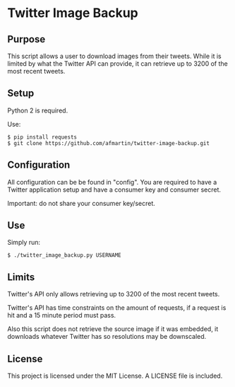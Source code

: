 # Twitter Image Backup

## Purpose

This script allows a user to download images from their tweets.  While it is limited by what the Twitter API can provide, it can retrieve up to 3200 of the most recent tweets.

## Setup

Python 2 is required.

Use:

	$ pip install requests
	$ git clone https://github.com/afmartin/twitter-image-backup.git

## Configuration

All configuration can be be found in "config".  You are required to have a Twitter application setup and have a consumer key and consumer secret.

Important: do not share your consumer key/secret.

## Use

Simply run:

	$ ./twitter_image_backup.py USERNAME

## Limits

Twitter's API only allows retrieving up to 3200 of the most recent tweets.

Twitter's API has time constraints on the amount of requests, if a request is hit and a 15 minute period must pass.

Also this script does not retrieve the source image if it was embedded, it downloads whatever Twitter has so resolutions may be downscaled. 

## License

This project is licensed under the MIT License.  A LICENSE file is included.
